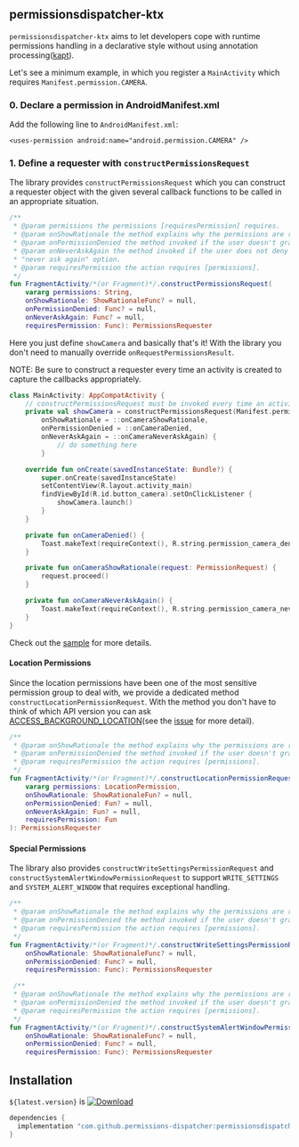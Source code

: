 ## permissionsdispatcher-ktx

`permissionsdispatcher-ktx` aims to let developers cope with runtime permissions handling in a declarative style without using annotation processing([kapt](https://kotlinlang.org/docs/reference/kapt.html)).

Let's see a minimum example, in which you register a `MainActivity` which requires `Manifest.permission.CAMERA`.

### 0. Declare a permission in AndroidManifest.xml

Add the following line to `AndroidManifest.xml`:
 
`<uses-permission android:name="android.permission.CAMERA" />`

### 1. Define a requester with `constructPermissionsRequest`

The library provides `constructPermissionsRequest` which you can construct a requester object with the given several callback functions to be called in an appropriate situation.
 
```kotlin
/**
 * @param permissions the permissions [requiresPermission] requires.
 * @param onShowRationale the method explains why the permissions are required.
 * @param onPermissionDenied the method invoked if the user doesn't grant the permissions.
 * @param onNeverAskAgain the method invoked if the user does not deny the permissions with
 * "never ask again" option.
 * @param requiresPermission the action requires [permissions].
 */
fun FragmentActivity/*(or Fragment)*/.constructPermissionsRequest(
    vararg permissions: String,
    onShowRationale: ShowRationaleFunc? = null,
    onPermissionDenied: Func? = null,
    onNeverAskAgain: Func? = null,
    requiresPermission: Func): PermissionsRequester
```

Here you just define `showCamera` and basically that's it! With the library you don't need to manually override `onRequestPermissionsResult`.

NOTE: Be sure to construct a requester every time an activity is created to capture the callbacks appropriately.

```kotlin
class MainActivity: AppCompatActivity {
    // constructPermissionsRequest must be invoked every time an activity is created 
    private val showCamera = constructPermissionsRequest(Manifest.permission.CAMERA,
        onShowRationale = ::onCameraShowRationale,
        onPermissionDenied = ::onCameraDenied,
        onNeverAskAgain = ::onCameraNeverAskAgain) {
		    // do something here
        }

    override fun onCreate(savedInstanceState: Bundle?) {
        super.onCreate(savedInstanceState)
        setContentView(R.layout.activity_main)
        findViewById(R.id.button_camera).setOnClickListener {
            showCamera.launch()
        }
    }

    private fun onCameraDenied() {
        Toast.makeText(requireContext(), R.string.permission_camera_denied, Toast.LENGTH_SHORT).show()
    }

    private fun onCameraShowRationale(request: PermissionRequest) {
        request.proceed()
    }

    private fun onCameraNeverAskAgain() {
        Toast.makeText(requireContext(), R.string.permission_camera_never_ask_again, Toast.LENGTH_SHORT).show()
    }
}
```

Check out the [sample](https://github.com/hotchemi/PermissionsDispatcher/tree/master/ktx-sample) for more details.

#### Location Permissions

Since the location permissions have been one of the most sensitive permission group to deal with, we provide a dedicated method `constructLocationPermissionRequest`.
With the method you don't have to think of which API version you can ask [ACCESS_BACKGROUND_LOCATION](https://developer.android.com/about/versions/10/privacy/changes#app-access-device-location)(see the [issue](https://github.com/permissions-dispatcher/PermissionsDispatcher/issues/646) for more detail).

```kotlin
/**
 * @param onShowRationale the method explains why the permissions are required.
 * @param onPermissionDenied the method invoked if the user doesn't grant the permissions.
 * @param requiresPermission the action requires [permissions].
 */
fun FragmentActivity/*(or Fragment)*/.constructLocationPermissionRequest(
    vararg permissions: LocationPermission,
    onShowRationale: ShowRationaleFun? = null,
    onPermissionDenied: Fun? = null,
    onNeverAskAgain: Fun? = null,
    requiresPermission: Fun
): PermissionsRequester
```
 
#### Special Permissions

The library also provides `constructWriteSettingsPermissionRequest` and
 `constructSystemAlertWindowPermissionRequest` to support `WRITE_SETTINGS` and `SYSTEM_ALERT_WINDOW` that
 requires exceptional handling.

```kotlin
/**
 * @param onShowRationale the method explains why the permissions are required.
 * @param onPermissionDenied the method invoked if the user doesn't grant the permissions.
 * @param requiresPermission the action requires [permissions].
 */
fun FragmentActivity/*(or Fragment)*/.constructWriteSettingsPermissionRequest(
    onShowRationale: ShowRationaleFunc? = null,
    onPermissionDenied: Func? = null,
    requiresPermission: Func): PermissionsRequester

 /**
 * @param onShowRationale the method explains why the permissions are required.
 * @param onPermissionDenied the method invoked if the user doesn't grant the permissions.
 * @param requiresPermission the action requires [permissions].
 */
fun FragmentActivity/*(or Fragment)*/.constructSystemAlertWindowPermissionRequest(
    onShowRationale: ShowRationaleFunc? = null,
    onPermissionDenied: Func? = null,
    requiresPermission: Func): PermissionsRequester
```

## Installation

`${latest.version}` is [![Download](https://maven-badges.herokuapp.com/maven-central/com.github.permissions-dispatcher/ktx/badge.svg)](https://search.maven.org/artifact/com.github.permissions-dispatcher/ktx/1.0.2/aar)

```groovy
dependencies {
  implementation "com.github.permissions-dispatcher:permissionsdispatcher-ktx:${latest.version}"
}
```

